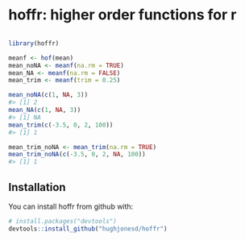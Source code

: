 
<!-- README.md is generated from README.Rmd. Please edit that file -->
hoffr: higher order functions for r
===================================

``` r

library(hoffr)

meanf <- hof(mean)
mean_noNA <- meanf(na.rm = TRUE)
mean_NA <- meanf(na.rm = FALSE)
mean_trim <- meanf(trim = 0.25)

mean_noNA(c(1, NA, 3))
#> [1] 2
mean_NA(c(1, NA, 3))
#> [1] NA
mean_trim(c(-3.5, 0, 2, 100))
#> [1] 1

mean_trim_noNA <- mean_trim(na.rm = TRUE)
mean_trim_noNA(c(-3.5, 0, 2, NA, 100))
#> [1] 1
```

Installation
------------

You can install hoffr from github with:

``` r
# install.packages("devtools")
devtools::install_github("hughjonesd/hoffr")
```
